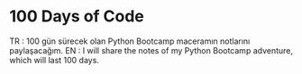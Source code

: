 100 Days of Code 
=====================


TR : 100 gün sürecek olan Python Bootcamp maceramın notlarını paylaşacağım.
EN : I will share the notes of my Python Bootcamp adventure, which will last 100 days.
